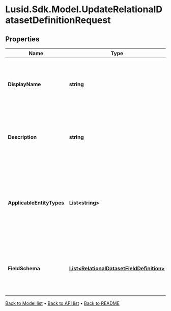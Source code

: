# Lusid.Sdk.Model.UpdateRelationalDatasetDefinitionRequest

## Properties

Name | Type | Description | Notes
------------ | ------------- | ------------- | -------------
**DisplayName** | **string** | A user-friendly display name for the relational dataset definition. | 
**Description** | **string** | A detailed description of the relational dataset definition and its purpose. | [optional] 
**ApplicableEntityTypes** | **List&lt;string&gt;** | The types of entities this relational dataset definition can be applied to (e.g. Instrument, Portfolio, etc.). | 
**FieldSchema** | [**List&lt;RelationalDatasetFieldDefinition&gt;**](RelationalDatasetFieldDefinition.md) | The schema defining the structure and data types of the relational dataset. | 

[Back to Model list](../README.md#documentation-for-models) &#8226; [Back to API list](../README.md#documentation-for-api-endpoints) &#8226; [Back to README](../README.md)

